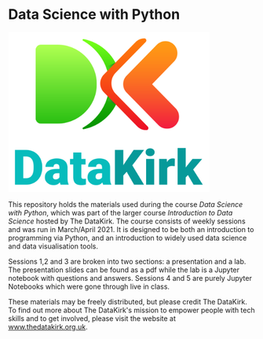 # Data Science with Python



<img src="1. Introduction to Programming/images/logo.png" style="zoom:80%;" />

This repository holds the materials used during the course *Data Science with Python*, which was part of the larger course *Introduction to Data Science* hosted by The DataKirk. The course consists of weekly sessions and was run in March/April 2021. It is designed to be both an introduction to programming via Python, and an introduction to widely used data science and data visualisation tools. 

Sessions 1,2 and 3 are broken into two sections: a presentation and a lab. The presentation slides can be found as a pdf while the lab is a Jupyter notebook with questions and answers. Sessions 4 and 5 are purely Jupyter Notebooks which were gone through live in class. 

These materials may be freely distributed, but please credit The DataKirk. To find out more about The DataKirk's mission to empower people  with tech skills and to get involved, please visit the website at www.thedatakirk.org.uk. 

